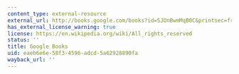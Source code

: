 ```yaml
---
content_type: external-resource
external_url: http://books.google.com/books?id=SJOnBwmMqB0C&printsec=frontcover
has_external_license_warning: true
license: https://en.wikipedia.org/wiki/All_rights_reserved
status: ''
title: Google Books
uid: eaeb6e6e-58f3-4596-adcd-5a62928890fa
wayback_url: ''
---
```

